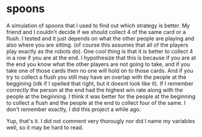 # spoons
A simulation of spoons that I used to find out which strategy is better. My friend and I couldn't decide if we should collect 4 of the same card or a flush. I tested and it just depends on what the other people are playing and also where you are sitting. (of course this assumes that all of the players play exactly as the robots do). One cool thing is that it is better to collect 4 in a row if you are at the end. I hypothesize that this is because if you are at the end you know what the other players are not going to take, and if you take one of those cards then no one will hold on to those cards. And if you try to collect a flush you still may have an overlap with the people at the beggining (idk if I spelled that right, but it doesnt look like it). If I remember correctly the person at the end had the highest win rate along with the people at the beginning. I think it was better for the people at the beginning to collect a flush and the people at the end to collect four of the same. I don't remember exactly, I did this project a while ago. 

Yup, that's it. I did not comment very thorougly nor did I name my variables well, so it may be hard to read.
